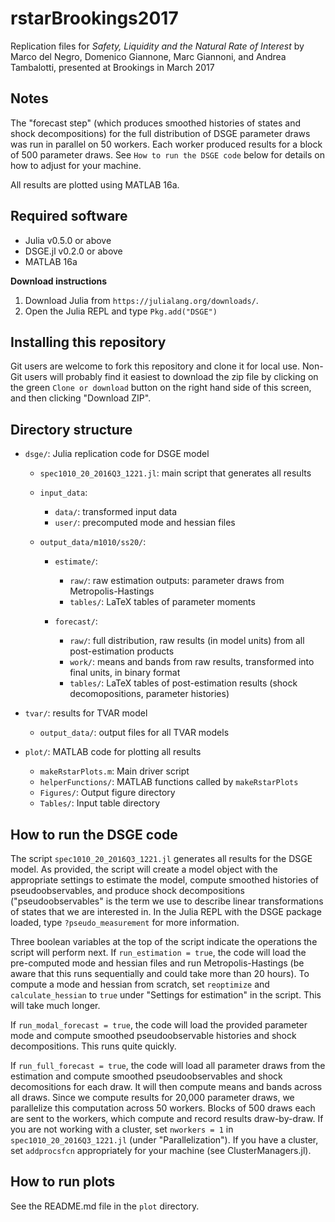 # rstarBrookings2017

Replication files for *Safety, Liquidity and the Natural Rate of
Interest* by Marco del Negro, Domenico Giannone, Marc Giannoni, and
Andrea Tambalotti, presented at Brookings in March 2017

## Notes

The "forecast step" (which produces smoothed histories of states and
shock decompositions) for the full distribution of DSGE parameter
draws was run in parallel on 50 workers. Each worker produced results
for a block of 500 parameter draws. See `How to run the DSGE code`
below for details on how to adjust for your machine.

All results are plotted using MATLAB 16a.

## Required software
- Julia v0.5.0 or above
- DSGE.jl v0.2.0 or above
- MATLAB 16a

**Download instructions**

1. Download Julia from `https://julialang.org/downloads/`.
2. Open the Julia REPL and type `Pkg.add("DSGE")`

## Installing this repository

Git users are welcome to fork this repository and clone it for local
use. Non-Git users will probably find it easiest to download the zip
file by clicking on the green `Clone or download` button on the right
hand side of this screen, and then clicking "Download ZIP".

## Directory structure

- `dsge/`: Julia replication code for DSGE model

  - `spec1010_20_2016Q3_1221.jl`: main script that generates all results

  - `input_data`:
    - `data/`: transformed input data
	- `user/`: precomputed mode and hessian files

  - `output_data/m1010/ss20/`:
    - `estimate/`:
	  - `raw/`: raw estimation outputs: parameter draws from Metropolis-Hastings
	  - `tables/`: LaTeX tables of parameter moments

    - `forecast/`:
	  - `raw/`: full distribution, raw results (in model units) from
                all post-estimation products
      - `work/`: means and bands from raw results, transformed into
                 final units, in binary format
      - `tables/`: LaTeX tables of post-estimation results (shock
                   decomopositions, parameter histories)

- `tvar/`: results for TVAR model
  - `output_data/`: output files for all TVAR models

- `plot/`: MATLAB code for plotting all results
	- `makeRstarPlots.m`: Main driver script
	- `helperFunctions/`: MATLAB functions called by `makeRstarPlots`
	- `Figures/`: Output figure directory
	- `Tables/`: Input table directory


## How to run the DSGE code

The script `spec1010_20_2016Q3_1221.jl` generates all results for the
DSGE model. As provided, the script will create a model object with
the appropriate settings to estimate the model, compute smoothed
histories of pseudoobservables, and produce shock decompositions
("pseudoobservables" is the term we use to describe linear
transformations of states that we are interested in. In the Julia REPL
with the DSGE package loaded, type `?pseudo_measurement` for more
information.

Three boolean variables at the top of the script indicate the
operations the script will perform next. If `run_estimation = true`,
the code will load the pre-computed mode and hessian files and run
Metropolis-Hastings (be aware that this runs sequentially and could
take more than 20 hours). To compute a mode and hessian from scratch,
set `reoptimize` and `calculate_hessian` to `true` under "Settings for
estimation" in the script. This will take much longer.

If `run_modal_forecast = true`, the code will load the provided
parameter mode and compute smoothed pseudoobservable histories and
shock decompositions. This runs quite quickly.

If `run_full_forecast = true`, the code will load all parameter draws
from the estimation and compute smoothed pseudoobservables and shock
decomositions for each draw. It will then compute means and bands
across all draws. Since we compute results for 20,000 parameter draws,
we parallelize this computation across 50 workers. Blocks of 500 draws
each are sent to the workers, which compute and record results
draw-by-draw. If you are not working with a cluster, set `nworkers =
1` in `spec1010_20_2016Q3_1221.jl` (under "Parallelization"). If you
have a cluster, set `addprocsfcn` appropriately for your machine (see
ClusterManagers.jl).

## How to run plots

See the README.md file in the `plot` directory.
